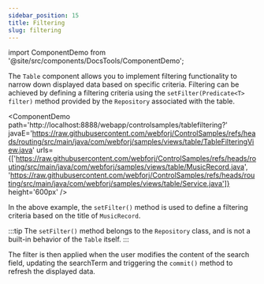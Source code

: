 ```yaml
---
sidebar_position: 15
title: Filtering
slug: filtering
---
```

import ComponentDemo from '@site/src/components/DocsTools/ComponentDemo';

The `Table` component allows you to implement filtering functionality to narrow down displayed data based on specific criteria. Filtering can be achieved by defining a filtering criteria using the `setFilter(Predicate<T> filter)` method provided by the `Repository` associated with the table.

<ComponentDemo
path='http://localhost:8888/webapp/controlsamples/tablefiltering?' 
javaE='https://raw.githubusercontent.com/webforj/ControlSamples/refs/heads/routing/src/main/java/com/webforj/samples/views/table/TableFilteringView.java'
urls={['https://raw.githubusercontent.com/webforj/ControlSamples/refs/heads/routing/src/main/java/com/webforj/samples/views/table/MusicRecord.java', 
'https://raw.githubusercontent.com/webforj/ControlSamples/refs/heads/routing/src/main/java/com/webforj/samples/views/table/Service.java']}
height='600px'
/>

In the above example, the `setFilter()` method is used to define a filtering criteria based on the title of `MusicRecord`. 

:::tip
The `setFilter()` method belongs to the `Repository` class, and is not a built-in behavior of the `Table` itself.
:::

The filter is then applied when the user modifies the content of the search field, updating the searchTerm and triggering the `commit()` method to refresh the displayed data.